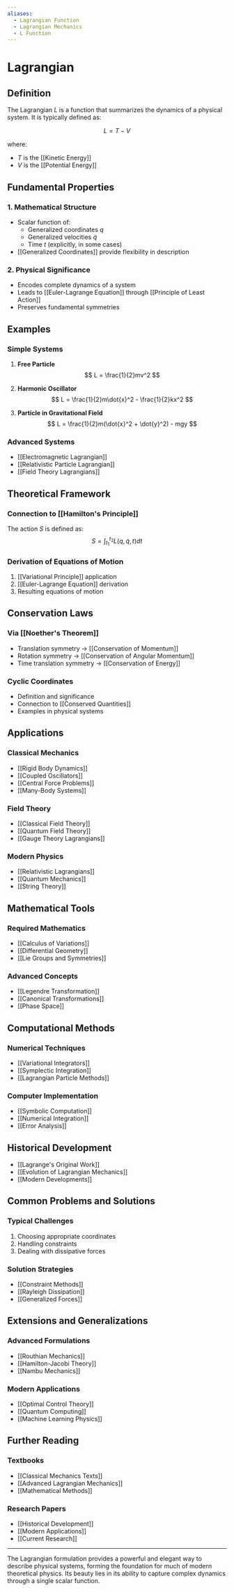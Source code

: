 ```yaml
---
aliases:
  - Lagrangian Function
  - Lagrangian Mechanics
  - L Function
---
```


# Lagrangian

## Definition

The Lagrangian $L$ is a function that summarizes the dynamics of a physical system. It is typically defined as:

$$
L = T - V
$$

where:
- $T$ is the [[Kinetic Energy]]
- $V$ is the [[Potential Energy]]

## Fundamental Properties

### 1. Mathematical Structure
- Scalar function of:
  - Generalized coordinates $q$
  - Generalized velocities $\dot{q}$
  - Time $t$ (explicitly, in some cases)
- [[Generalized Coordinates]] provide flexibility in description

### 2. Physical Significance
- Encodes complete dynamics of a system
- Leads to [[Euler-Lagrange Equation]] through [[Principle of Least Action]]
- Preserves fundamental symmetries

## Examples

### Simple Systems
1. **Free Particle**
   $$
   L = \frac{1}{2}mv^2
   $$

2. **Harmonic Oscillator**
   $$
   L = \frac{1}{2}m\dot{x}^2 - \frac{1}{2}kx^2
   $$

3. **Particle in Gravitational Field**
   $$
   L = \frac{1}{2}m(\dot{x}^2 + \dot{y}^2) - mgy
   $$

### Advanced Systems
- [[Electromagnetic Lagrangian]]
- [[Relativistic Particle Lagrangian]]
- [[Field Theory Lagrangians]]

## Theoretical Framework

### Connection to [[Hamilton's Principle]]
The action $S$ is defined as:
$$
S = \int_{t_1}^{t_2} L(q, \dot{q}, t) dt
$$

### Derivation of Equations of Motion
1. [[Variational Principle]] application
2. [[Euler-Lagrange Equation]] derivation
3. Resulting equations of motion

## Conservation Laws

### Via [[Noether's Theorem]]
- Translation symmetry → [[Conservation of Momentum]]
- Rotation symmetry → [[Conservation of Angular Momentum]]
- Time translation symmetry → [[Conservation of Energy]]

### Cyclic Coordinates
- Definition and significance
- Connection to [[Conserved Quantities]]
- Examples in physical systems

## Applications

### Classical Mechanics
- [[Rigid Body Dynamics]]
- [[Coupled Oscillators]]
- [[Central Force Problems]]
- [[Many-Body Systems]]

### Field Theory
- [[Classical Field Theory]]
- [[Quantum Field Theory]]
- [[Gauge Theory Lagrangians]]

### Modern Physics
- [[Relativistic Lagrangians]]
- [[Quantum Mechanics]]
- [[String Theory]]

## Mathematical Tools

### Required Mathematics
- [[Calculus of Variations]]
- [[Differential Geometry]]
- [[Lie Groups and Symmetries]]

### Advanced Concepts
- [[Legendre Transformation]]
- [[Canonical Transformations]]
- [[Phase Space]]

## Computational Methods

### Numerical Techniques
- [[Variational Integrators]]
- [[Symplectic Integration]]
- [[Lagrangian Particle Methods]]

### Computer Implementation
- [[Symbolic Computation]]
- [[Numerical Integration]]
- [[Error Analysis]]

## Historical Development

- [[Lagrange's Original Work]]
- [[Evolution of Lagrangian Mechanics]]
- [[Modern Developments]]

## Common Problems and Solutions

### Typical Challenges
1. Choosing appropriate coordinates
2. Handling constraints
3. Dealing with dissipative forces

### Solution Strategies
- [[Constraint Methods]]
- [[Rayleigh Dissipation]]
- [[Generalized Forces]]

## Extensions and Generalizations

### Advanced Formulations
- [[Routhian Mechanics]]
- [[Hamilton-Jacobi Theory]]
- [[Nambu Mechanics]]

### Modern Applications
- [[Optimal Control Theory]]
- [[Quantum Computing]]
- [[Machine Learning Physics]]

## Further Reading

### Textbooks
- [[Classical Mechanics Texts]]
- [[Advanced Lagrangian Mechanics]]
- [[Mathematical Methods]]

### Research Papers
- [[Historical Development]]
- [[Modern Applications]]
- [[Current Research]]

---

The Lagrangian formulation provides a powerful and elegant way to describe physical systems, forming the foundation for much of modern theoretical physics. Its beauty lies in its ability to capture complex dynamics through a single scalar function. 